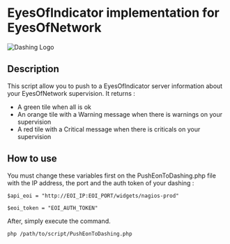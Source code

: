 # EyesOfIndicator implementation for EyesOfNetwork
![Dashing Logo](/images/dashing.png)

## Description
This script allow you to push to a EyesOfIndicator server information about your EyesOfNetwork supervision.
It returns :

* A green tile when all is ok
* An orange tile with a Warning message when there is warnings on your supervision
* A red tile with a Critical message when there is criticals on your supervision

## How to use
You must change these variables first on the PushEonToDashing.php file with the IP address, the port and the auth token of your dashing :

`$api_eoi = "http://EOI_IP:EOI_PORT/widgets/nagios-prod"`

`$eoi_token = "EOI_AUTH_TOKEN"`


After, simply execute the command.

`php /path/to/script/PushEonToDashing.php`

